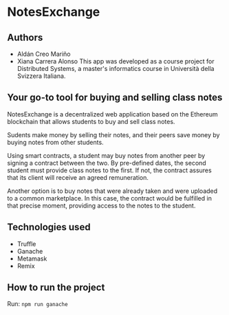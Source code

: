 # NotesExchange

## Authors
* Aldán Creo Mariño
* Xiana Carrera Alonso
This app was developed as a course project for Distributed Systems, a master's informatics course in Università della Svizzera Italiana.

## Your go-to tool for buying and selling class notes

NotesExchange is a decentralized web application based on the Ethereum blockchain that allows students to buy and sell class notes.

Sudents make money by selling their notes, and their peers save money by buying notes from other students.

Using smart contracts, a student may buy notes from another peer by signing a contract between the two. By pre-defined dates, the second student must provide class notes to the first. If not, the contract assures that its client will receive an agreed remuneration.

Another option is to buy notes that were already taken and were uploaded to a common marketplace. In this case, the contract would be fulfilled in that precise moment, providing access to the notes to the student.

## Technologies used
* Truffle
* Ganache
* Metamask
* Remix

## How to run the project

Run: `npm run ganache`